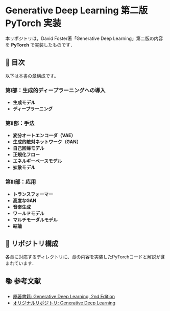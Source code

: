 # Generative Deep Learning 第二版 PyTorch 実装

本リポジトリは，David Foster著「Generative Deep Learning」第二版の内容を **PyTorch** で実装したものです．

## 📖 目次

以下は本書の章構成です。

### 第I部：生成的ディープラーニングへの導入

- **生成モデル**
- **ディープラーニング**

### 第II部：手法

- **変分オートエンコーダ（VAE）**
- **生成的敵対ネットワーク（GAN）**
- **自己回帰モデル**
- **正規化フロー**
- **エネルギーベースモデル**
- **拡散モデル**

### 第III部：応用

- **トランスフォーマー**
- **高度なGAN**
- **音楽生成**
- **ワールドモデル**
- **マルチモーダルモデル**
- **結論**

## 📂 リポジトリ構成

各章に対応するディレクトリに、章の内容を実装したPyTorchコードと解説が含まれています．

## 📚 参考文献

- 	[原著書籍: Generative Deep Learning, 2nd Edition](https://www.amazon.co.jp/dp/4814400756)
- 	[オリジナルリポジトリ: Generative Deep Learning](https://github.com/davidADSP/Generative_Deep_Learning_2nd_Edition/)
